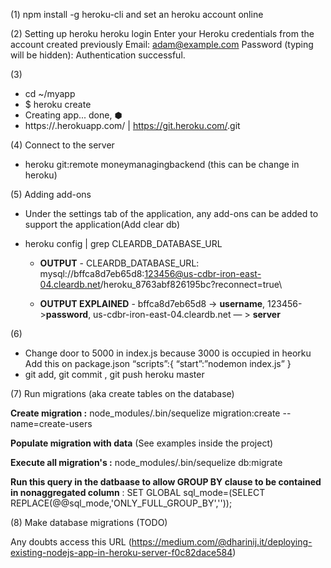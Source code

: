 (1)
npm install -g heroku-cli and set an heroku account online

(2) 
Setting up heroku
heroku login
Enter your Heroku credentials from the account created previously
Email: adam@example.com
Password (typing will be hidden):
Authentication successful.

(3)
 - cd ~/myapp
 - $ heroku create
 - Creating app... done, ⬢ <app-name>
 - https://<app-name>.herokuapp.com/ | https://git.heroku.com/<app-name>.git
	
(4)
Connect to the server
 - heroku git:remote moneymanagingbackend (this can be change in heroku)

(5)
Adding add-ons

 - Under the settings tab of the application, any add-ons can be added to support the application(Add clear db)
 
 - heroku config | grep CLEARDB_DATABASE_URL
	 - **OUTPUT** - CLEARDB_DATABASE_URL: mysql://bffca8d7eb65d8:123456@us-cdbr-iron-east-04.cleardb.net/heroku_8763abf826195bc?reconnect=true\
		
	 - **OUTPUT EXPLAINED** - bffca8d7eb65d8 -> **username**, 123456->**password**, us-cdbr-iron-east-04.cleardb.net — > **server**

(6) 
 - Change door to 5000 in index.js because 3000 is occupied in heorku
            Add this on package.json
            		“scripts”:{
            			“start”:”nodemon index.js”
            	}
 - git add, git commit , git push heroku master


(7) Run migrations (aka create tables on the database)

**Create migration :** node_modules/.bin/sequelize migration:create --name=create-users

**Populate migration with data** (See examples inside the project)

**Execute all migration's :** node_modules/.bin/sequelize db:migrate

**Run this query in the datbaase to allow GROUP BY clause to be contained in nonaggregated column** : SET GLOBAL sql_mode=(SELECT REPLACE(@@sql_mode,'ONLY_FULL_GROUP_BY',''));

(8) Make database migrations (TODO)


Any doubts access this URL (https://medium.com/@dharinij.it/deploying-existing-nodejs-app-in-heroku-server-f0c82dace584)
